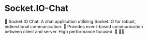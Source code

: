 # Socket.IO-Chat
💬 Socket.IO Chat: A chat application utilizing Socket.IO for robust, bidirectional communication. 📡 Provides event-based communication between client and server. High performance focused. 🚀 🧑‍💻
